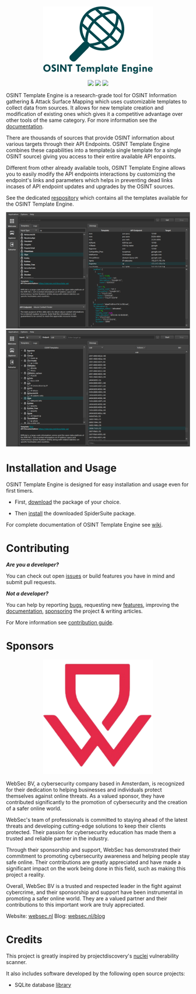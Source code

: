 <p align="center">
    <img src="resources/logo.png" width=300/>
</p>
<p align="center">
    <a href="https://github.com/3nock/OTE/releases" alt="GitHub release">
        <img src="https://img.shields.io/github/release/3nock/OTE.svg" /></a>
    <a href="https://telegram.me/SpiderSuite" alt="Telegram">
        <img src="https://img.shields.io/badge/chat-%20on%20Telegram-blue.svg" /></a>
    <a href="https://twitter.com/intent/follow?screen_name=spider_suite" alt="Twitter">
        <img src="https://img.shields.io/twitter/follow/spider_suite?label=follow&style=social" /></a>
</p>

OSINT Template Engine is a research-grade tool for OSINT Information gathering & Attack Surface Mapping which uses customizable templates to collect data from sources. It allows for new template creation and modification of existing ones which gives it a competitive advantage over other tools of the same category. For more information see the [documentation](https://github.com/3nock/OTE/wiki).

There are thousands of sources that provide OSINT information about various targets through their API Endpoints. OSINT Template Engine combines these capabilities into a template(a single template for a single OSINT source) giving you access to their entire available API enpoints.

Different from other already available tools, OSINT Template Engine allows you to easily modify the API endpoints interactions by customizing the endpoint's links and parameters which helps in preventing dead links incases of API endpoint updates and upgrades by the OSINT sources.

See the dedicated [respository](https://github.com/3nock/OTE-Templates) which contains all the templates available for the OSINT Template Engine.

<center><img src="resources/screenshot1.png"/></center>

<center><img src="resources/screenshot2.png"/></center>


# Installation and Usage

OSINT Template Engine is designed for easy installation and usage even for first timers.

- First, [download](https://github.com/3nock/OTE/releases) the package of your choice.

- Then [install](https://github.com/3nock/OTE/wiki/Installation) the downloaded SpiderSuite package.

For complete documentation of OSINT Template Engine see [wiki](https://github.com/3nock/OTE/wiki).

# Contributing 

_**Are you a developer?**_

You can check out open [issues](https://github.com/3nock/OTE/issues) or build features you have in mind and submit pull requests.

_**Not a developer?**_

You can help by reporting [bugs](https://github.com/3nock/OTE/issues), requesting new [features](https://github.com/3nock/OTE/issues), improving the [documentation](https://github.com/3nock/OTE/wiki), [sponsoring](SPONSOR.md) the project & writing articles.

For More information see [contribution guide](CONTRIBUTING.md).

# Sponsors

<center><img src="resources/websec.png" width=300/></center>

WebSec BV, a cybersecurity company based in Amsterdam, is recognized for their dedication to helping businesses and individuals protect themselves against online threats. As a valued sponsor, they have contributed significantly to the promotion of cybersecurity and the creation of a safer online world.

WebSec's team of professionals is committed to staying ahead of the latest threats and developing cutting-edge solutions to keep their clients protected. Their passion for cybersecurity education has made them a trusted and reliable partner in the industry.

Through their sponsorship and support, WebSec has demonstrated their commitment to promoting cybersecurity awareness and helping people stay safe online. Their contributions are greatly appreciated and have made a significant impact on the work being done in this field, such as making this project a reality.

Overall, WebSec BV is a trusted and respected leader in the fight against cybercrime, and their sponsorship and support have been instrumental in promoting a safer online world. They are a valued partner and their contributions to this important work are truly appreciated.

Website: [websec.nl](https://websec.nl)
Blog: [websec.nl/blog](https://websec.nl/blog) 

# Credits

This project is greatly inspired by projectdiscovery's [nuclei](https://github.com/projectdiscovery/nuclei) vulnerability scanner.

It also includes software developed by the following open source projects:
- SQLite database [library](https://sqlite.org)
